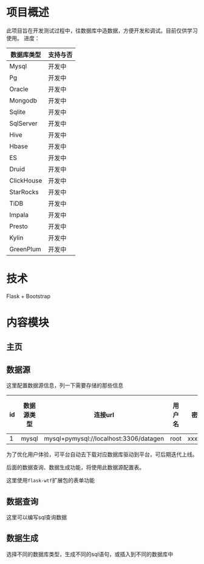 # 项目概述

此项目旨在开发测试过程中，往数据库中造数据，方便开发和调试。目前仅供学习使用。
进度：

| 数据库类型      | 支持与否 |
|------------|------|
| Mysql      | 开发中  |
| Pg         | 开发中  |
| Oracle     | 开发中  |
| Mongodb    | 开发中  |
| Sqlite     | 开发中  |
| SqlServer  | 开发中  |
| Hive       | 开发中  |
| Hbase      | 开发中  |
| ES         | 开发中  |
| Druid      | 开发中  |
| ClickHouse | 开发中  |
| StarRocks  | 开发中  |
| TiDB       | 开发中  |
| Impala     | 开发中  |
| Presto     | 开发中  |
| Kylin      | 开发中  |
| GreenPlum  | 开发中  |

# 技术
Flask + Bootstrap

# 内容模块

## 主页

## 数据源

这里配置数据源信息，列一下需要存储的那些信息

| id  | 数据源类型 | 连接url                                  | 用户名  | 密码     | 参数                     | 驱动jar（上传） |
|-----|-------|----------------------------------------|------|--------|------------------------|-----------|
| 1   | mysql | mysql+pymysql://localhost:3306/datagen | root | xxxxxx | characterEncoding=utf8 ||   

为了优化用户体验，可平台自动去下载对应数据库驱动到平台，可后期迭代上线。

后面的数据查询、数据生成功能，将使用此数据源配置表。

这里使用`flask-wtf`扩展包的表单功能

## 数据查询

这里可以编写sql查询数据

## 数据生成

选择不同的数据库类型，生成不同的sql语句，或插入到不同的数据库中
